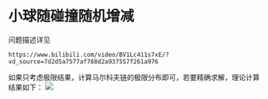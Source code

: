 # 小球随碰撞随机增减
问题描述详见
```
https://www.bilibili.com/video/BV1Lc411s7xE/?vd_source=7d2d5a7577af768d2a937557f261a976
```
如果只考虑极限结果，计算马尔科夫链的极限分布即可，若要精确求解，理论计算结果如下：
![](https://github.com/zqgtba/toys/blob/main/Random_Ball/IMG_20240124_031124.jpg)
